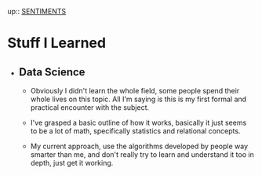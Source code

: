 up:: [SENTIMENTS](../mocs/sentiments.md)

# Stuff I Learned

- ## Data Science
  
  - Obviously I didn't learn the whole field, some people spend their whole lives on this topic. All I'm saying is this is my first formal and practical encounter with the subject.
  
  - I've grasped a basic outline of how it works, basically it just seems to be a lot of math, specifically statistics and relational concepts.
  
  - My current approach, use the algorithms developed by people way smarter than me, and don't really try to learn and understand it too in depth, just get it working.
